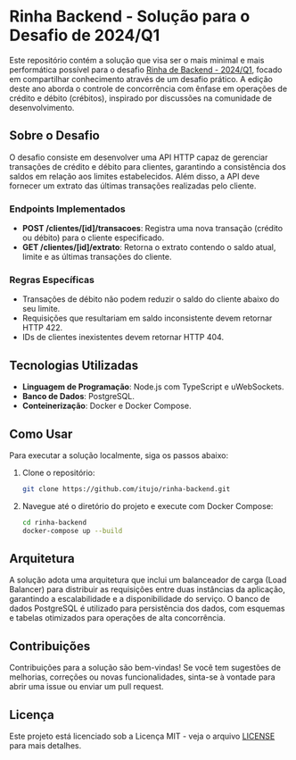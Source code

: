 # Rinha Backend - Solução para o Desafio de 2024/Q1

Este repositório contém a solução que visa ser o mais minimal e mais performática possível
 para o desafio [Rinha de Backend - 2024/Q1](https://github.com/zanfranceschi/rinha-de-backend-2024-q1), focado em compartilhar conhecimento através de um desafio prático. A edição deste ano aborda o controle de concorrência com ênfase em operações de crédito e débito (crébitos), inspirado por discussões na comunidade de desenvolvimento.

## Sobre o Desafio

O desafio consiste em desenvolver uma API HTTP capaz de gerenciar transações de crédito e débito para clientes, garantindo a consistência dos saldos em relação aos limites estabelecidos. Além disso, a API deve fornecer um extrato das últimas transações realizadas pelo cliente.

### Endpoints Implementados

- **POST /clientes/[id]/transacoes**: Registra uma nova transação (crédito ou débito) para o cliente especificado.
- **GET /clientes/[id]/extrato**: Retorna o extrato contendo o saldo atual, limite e as últimas transações do cliente.

### Regras Específicas

- Transações de débito não podem reduzir o saldo do cliente abaixo do seu limite.
- Requisições que resultariam em saldo inconsistente devem retornar HTTP 422.
- IDs de clientes inexistentes devem retornar HTTP 404.

## Tecnologias Utilizadas

- **Linguagem de Programação**: Node.js com TypeScript e uWebSockets.
- **Banco de Dados**: PostgreSQL.
- **Conteinerização**: Docker e Docker Compose.

## Como Usar

Para executar a solução localmente, siga os passos abaixo:

1. Clone o repositório:
   ```bash
   git clone https://github.com/itujo/rinha-backend.git
   ```
2. Navegue até o diretório do projeto e execute com Docker Compose:
   ```bash
   cd rinha-backend
   docker-compose up --build
   ```

## Arquitetura

A solução adota uma arquitetura que inclui um balanceador de carga (Load Balancer) para distribuir as requisições entre duas instâncias da aplicação, garantindo a escalabilidade e a disponibilidade do serviço. O banco de dados PostgreSQL é utilizado para persistência dos dados, com esquemas e tabelas otimizados para operações de alta concorrência.

## Contribuições

Contribuições para a solução são bem-vindas! Se você tem sugestões de melhorias, correções ou novas funcionalidades, sinta-se à vontade para abrir uma issue ou enviar um pull request.

## Licença

Este projeto está licenciado sob a Licença MIT - veja o arquivo [LICENSE](LICENSE) para mais detalhes.